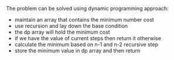 The problem can be solved using dynamic programming approach:
* maintain an array that contains the minimum number cost
* use recursion and lay down the base condition
* the dp array will hold the minimum cost
* if we have the value of current steps then return it otherwise
* calculate the minimum based on n-1 and n-2 recursive step
* store the minimum value in dp array and then return